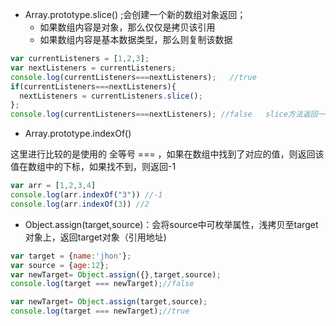 * Array.prototype.slice() ;会创建一个新的数组对象返回；
  * 如果数组内容是对象，那么仅仅是拷贝该引用
  * 如果数组内容是基本数据类型，那么则复制该数据

```javascript
var currentListeners = [1,2,3];
var nextListeners = currentListeners;
console.log(currentListeners===nextListeners);   //true
if(currentListeners===nextListeners){
  nextListeners = currentListeners.slice();
};
console.log(currentListeners===nextListeners); //false   slice方法返回一个新的数组对象，所以两者指向的不是同一个内存地址了；
```

* Array.prototype.indexOf()

这里进行比较的是使用的 全等号 === ，如果在数组中找到了对应的值，则返回该值在数组中的下标，如果找不到，则返回-1

```javascript
var arr = [1,2,3,4]
console.log(arr.indexOf("3")) //-1
console.log(arr.indexOf(3)) //2
```



* Object.assign(target,source)：会将source中可枚举属性，浅拷贝至target对象上，返回target对象（引用地址)

```javascript
var target = {name:'jhon'};
var source = {age:12};
var newTarget= Object.assign({},target,source);
console.log(target === newTarget);//false
```

```javascript
var newTarget= Object.assign(target,source);
console.log(target === newTarget);//true
```

